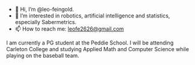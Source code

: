 - 👋 Hi, I’m @leo-feingold.
- 👀 I’m interested in robotics, artificial intelligence and statistics, especially Sabermetrics.
- 📫 How to reach me: leofe2626@gmail.com

I am currently a PG student at the Peddie School. I will be attending Carleton College and studying Applied Math and Computer Science while playing on the baseball team. 

<!---
leo-feingold/leo-feingold is a ✨ special ✨ repository because its `README.md` (this file) appears on your GitHub profile.
You can click the Preview link to take a look at your changes.
--->
